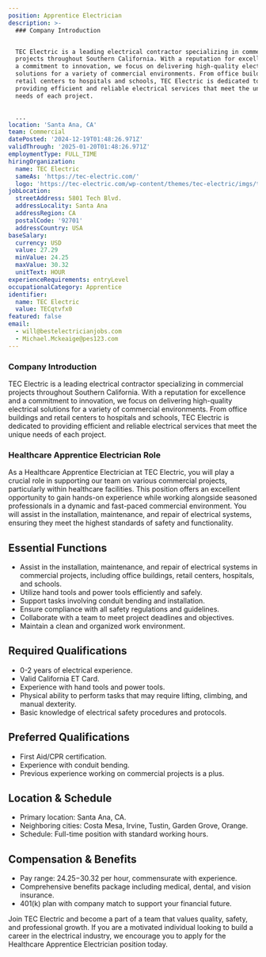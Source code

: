 ```yaml
---
position: Apprentice Electrician
description: >-
  ### Company Introduction


  TEC Electric is a leading electrical contractor specializing in commercial
  projects throughout Southern California. With a reputation for excellence and
  a commitment to innovation, we focus on delivering high-quality electrical
  solutions for a variety of commercial environments. From office buildings and
  retail centers to hospitals and schools, TEC Electric is dedicated to
  providing efficient and reliable electrical services that meet the unique
  needs of each project.


  ...
location: 'Santa Ana, CA'
team: Commercial
datePosted: '2024-12-19T01:48:26.971Z'
validThrough: '2025-01-20T01:48:26.971Z'
employmentType: FULL_TIME
hiringOrganization:
  name: TEC Electric
  sameAs: 'https://tec-electric.com/'
  logo: 'https://tec-electric.com/wp-content/themes/tec-electric/imgs/tec-logo.png'
jobLocation:
  streetAddress: 5801 Tech Blvd.
  addressLocality: Santa Ana
  addressRegion: CA
  postalCode: '92701'
  addressCountry: USA
baseSalary:
  currency: USD
  value: 27.29
  minValue: 24.25
  maxValue: 30.32
  unitText: HOUR
experienceRequirements: entryLevel
occupationalCategory: Apprentice
identifier:
  name: TEC Electric
  value: TECqtvfx0
featured: false
email:
  - will@bestelectricianjobs.com
  - Michael.Mckeaige@pes123.com
---
```




### Company Introduction

TEC Electric is a leading electrical contractor specializing in commercial projects throughout Southern California. With a reputation for excellence and a commitment to innovation, we focus on delivering high-quality electrical solutions for a variety of commercial environments. From office buildings and retail centers to hospitals and schools, TEC Electric is dedicated to providing efficient and reliable electrical services that meet the unique needs of each project.

### Healthcare Apprentice Electrician Role

As a Healthcare Apprentice Electrician at TEC Electric, you will play a crucial role in supporting our team on various commercial projects, particularly within healthcare facilities. This position offers an excellent opportunity to gain hands-on experience while working alongside seasoned professionals in a dynamic and fast-paced commercial environment. You will assist in the installation, maintenance, and repair of electrical systems, ensuring they meet the highest standards of safety and functionality.

## Essential Functions

- Assist in the installation, maintenance, and repair of electrical systems in commercial projects, including office buildings, retail centers, hospitals, and schools.
- Utilize hand tools and power tools efficiently and safely.
- Support tasks involving conduit bending and installation.
- Ensure compliance with all safety regulations and guidelines.
- Collaborate with a team to meet project deadlines and objectives.
- Maintain a clean and organized work environment.

## Required Qualifications

- 0-2 years of electrical experience.
- Valid California ET Card.
- Experience with hand tools and power tools.
- Physical ability to perform tasks that may require lifting, climbing, and manual dexterity.
- Basic knowledge of electrical safety procedures and protocols.

## Preferred Qualifications

- First Aid/CPR certification.
- Experience with conduit bending.
- Previous experience working on commercial projects is a plus.

## Location & Schedule

- Primary location: Santa Ana, CA.
- Neighboring cities: Costa Mesa, Irvine, Tustin, Garden Grove, Orange.
- Schedule: Full-time position with standard working hours.

## Compensation & Benefits

- Pay range: $24.25-$30.32 per hour, commensurate with experience.
- Comprehensive benefits package including medical, dental, and vision insurance.
- 401(k) plan with company match to support your financial future.

Join TEC Electric and become a part of a team that values quality, safety, and professional growth. If you are a motivated individual looking to build a career in the electrical industry, we encourage you to apply for the Healthcare Apprentice Electrician position today.